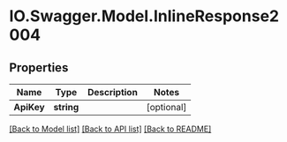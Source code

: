 # IO.Swagger.Model.InlineResponse2004
## Properties

Name | Type | Description | Notes
------------ | ------------- | ------------- | -------------
**ApiKey** | **string** |  | [optional] 

[[Back to Model list]](../README.md#documentation-for-models) [[Back to API list]](../README.md#documentation-for-api-endpoints) [[Back to README]](../README.md)

